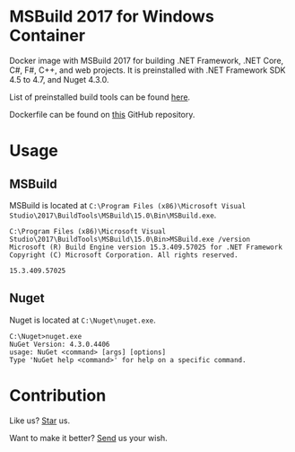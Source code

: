 # MSBuild 2017 for Windows Container

Docker image with MSBuild 2017 for building .NET Framework, .NET Core, C#, F#, C++, and web projects. It is preinstalled with .NET Framework SDK 4.5 to 4.7, and Nuget 4.3.0.

List of preinstalled build tools can be found [here](https://docs.microsoft.com/en-us/visualstudio/install/workload-component-id-vs-build-tools).

Dockerfile can be found on [this](https://github.com/compulim/docker-msbuild/tree/master) GitHub repository.

# Usage

## MSBuild

MSBuild is located at `C:\Program Files (x86)\Microsoft Visual Studio\2017\BuildTools\MSBuild\15.0\Bin\MSBuild.exe`.

```
C:\Program Files (x86)\Microsoft Visual Studio\2017\BuildTools\MSBuild\15.0\Bin>MSBuild.exe /version
Microsoft (R) Build Engine version 15.3.409.57025 for .NET Framework
Copyright (C) Microsoft Corporation. All rights reserved.

15.3.409.57025
```

## Nuget

Nuget is located at `C:\Nuget\nuget.exe`.

```
C:\Nuget>nuget.exe
NuGet Version: 4.3.0.4406
usage: NuGet <command> [args] [options]
Type 'NuGet help <command>' for help on a specific command.
```

# Contribution

Like us? [Star](https://github.com/compulim/docker-msbuild/stargazers/) us.

Want to make it better? [Send](https://github.com/compulim/docker-msbuild/issues/) us your wish.
